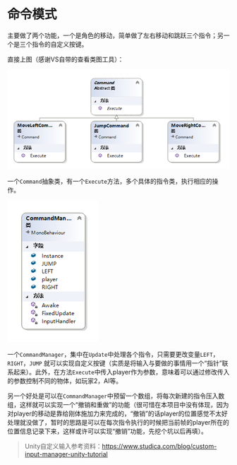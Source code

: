 # 命令模式

主要做了两个功能，一个是角色的移动，简单做了左右移动和跳跃三个指令；另一个是三个指令的自定义按键。

直接上图（感谢VS自带的查看类图工具）：

![image-20200912174049174](https://raw.githubusercontent.com/LudoArt/TyporaPictureBed/master/image-20200912174049174.png)

一个`Command`抽象类，有一个`Execute`方法，多个具体的指令类，执行相应的操作。

![image-20200912174210400](https://raw.githubusercontent.com/LudoArt/TyporaPictureBed/master/image-20200912174210400.png)

一个`CommandManager`，集中在`Update`中处理各个指令，只需要更改变量`LEFT`，`RIGHT`，`JUMP` 就可以实现自定义按键（实质是将输入与要做的事情用一个“指针”联系起来）。此外，在方法`Execute`中传入player作为参数，意味着可以通过修改传入的参数控制不同的物体，如玩家2，AI等。

另一个好处是可以在`CommandManager`中预留一个数组，将每次新建的指令压入数组，这样就可以实现一个“撤销和重做”的功能（很可惜在本项目中没有体现，因为对player的移动是靠给刚体施加力来完成的，“撤销”的话player的位置感觉不太好处理就没做了，暂时的思路是可以在每次指令执行的时候把当前帧的player所在的位置信息记录下来，这样或许可以实现“撤销”功能，先挖个坑以后再填）。

> Unity自定义输入参考资料：https://www.studica.com/blog/custom-input-manager-unity-tutorial
